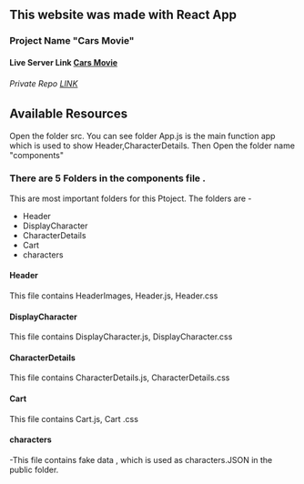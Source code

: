 ## This website was made with React App
### Project Name "Cars Movie"

#### Live Server Link [Cars Movie](https://cars-movie-sakibrokoni.netlify.app/)
###### Private Repo [LINK](https://github.com/ProgrammingHeroWC4/the-superhero-direction-sakibrokoni)

## Available Resources
Open the folder src. You can see 
folder App.js is the main function app which is used to show Header,CharacterDetails.
Then Open the folder name "components"
### There are 5 Folders in the components file .
This are most important folders for this Ptoject. The folders are -
- Header
- DisplayCharacter
- CharacterDetails
- Cart
- characters

#### Header
This file contains HeaderImages, Header.js, Header.css
#### DisplayCharacter
This file contains  DisplayCharacter.js, DisplayCharacter.css
#### CharacterDetails
This file contains  CharacterDetails.js, CharacterDetails.css
#### Cart 
This file contains  Cart.js, Cart .css
#### characters
-This file contains fake data , which is used as characters.JSON in the public folder. 


